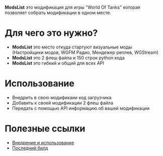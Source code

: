 **ModsList** это модификация для игры "World Of Tanks" которая позволяет собрать модификации в одном месте.

# Для чего это нужно?
* **ModsList** это место откуда стартуют визуальные моды (Настройщики модов, WGFM Радио, Мендежер реплев, WGStream)
* **ModsList** это 2 флеш файла и 150 строк python кода
* **ModsList** это гибкий и общий для всех API

# Использование
* Внедрить в свою модификаии код загрузчика
* Добавить к своей модификации 2 флеш файла
* Передать с помощью API информацию об вашей модификации

# Полезные ссылки
* [Внедрение и использование](https://bitbucket.org/P0LIR0ID/modslist/src/add2a4bedff1a9823569ae2a13624010c03ef418/example/modListSample.py?at=master)
* [Последний билд](https://bitbucket.org/P0LIR0ID/modslist/downloads/build.zip)
